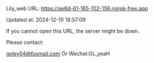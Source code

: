 Lily_web URL: https://ae6d-61-165-102-156.ngrok-free.app

Updated at: 2024-12-10 18:57:09

If you cannot open this URL, the server might be down.

Please contact: 

goley04@foxmail.com Or Wechat:GL_yeaH
